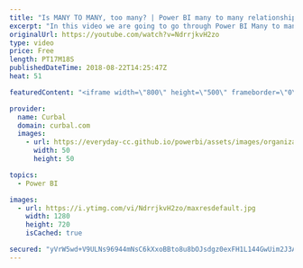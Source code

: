 ```yaml
---
title: "Is MANY TO MANY, too many? | Power BI many to many relationships explained"
excerpt: "In this video we are going to go through Power BI Many to many relationships that were realeased in the POwer BI desktop July 2018 update.  This is what we will cover: 1. What are Many to many relationships 2. Why you should avoid them  3. How to avoid them  Questions, comments? Let me know in the comment"
originalUrl: https://youtube.com/watch?v=NdrrjkvH2zo
type: video
price: Free
length: PT17M18S
publishedDateTime: 2018-08-22T14:25:47Z
heat: 51

featuredContent: "<iframe width=\"800\" height=\"500\" frameborder=\"0\" src=\"https://www.youtube.com/embed/NdrrjkvH2zo\" allow=\"accelerometer; autoplay; encrypted-media; gyroscope; picture-in-picture\" allowfullscreen></iframe>"

provider:
  name: Curbal
  domain: curbal.com
  images:
    - url: https://everyday-cc.github.io/powerbi/assets/images/organizations/curbal.com-50x50.jpg
      width: 50
      height: 50

topics:
  - Power BI

images:
  - url: https://i.ytimg.com/vi/NdrrjkvH2zo/maxresdefault.jpg
    width: 1280
    height: 720
    isCached: true

secured: "yVrW5wd+V9ULNs96944mNsC6kXxoBBto8u8bOJsdgz0exFH1L144GwUim2J3AXnrSJ5RlnXALY2otK7KZA9X6Jbyr+7n8SKybF8L7fIcZpqGQQ5dYAc4GwILfJP373z0JN2f8Dbg3Vux6jPCcTWvB00To0noivY0tAG/L1LNzuvuO0S+vOZQrY3Qu7WCyOtuSl3UVo5s/TKJ3TKe8OMMiPjk6IYezw4KVed1Adxon5i0tC8tJjVMJtLKPvyHSPzV2QGCSkEMabmV00lfnv1/0CKGPp/RWhWgi7KR51cwFUyVnnJ1yhmfA6pFDGY6RF5Dr1W3e1c7VWKnqjrcWzHwBh6GXm4jJomhFIzp18YtT8eEGWBWK2rpjbCbmVF9ubS47HrGOnJEu1IqzU/jrQ5Js1UsGng9usZAMDimln9/hZY=;PRA7rzKri7dbcXGHIgPAGw=="
---
```


